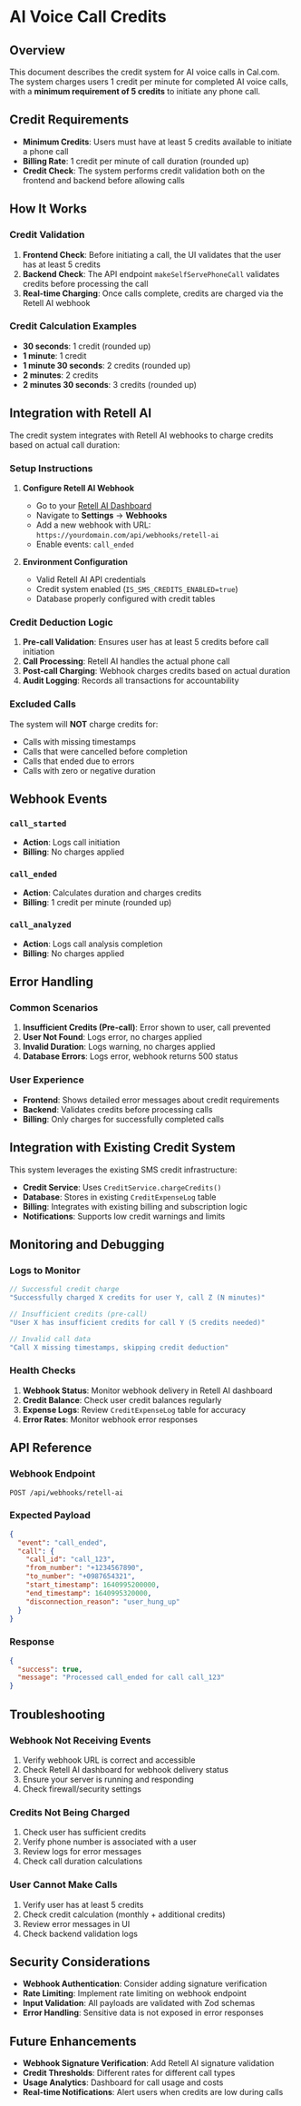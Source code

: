 # AI Voice Call Credits

## Overview

This document describes the credit system for AI voice calls in Cal.com. The system charges users 1 credit per minute for completed AI voice calls, with a **minimum requirement of 5 credits** to initiate any phone call.

## Credit Requirements

- **Minimum Credits**: Users must have at least 5 credits available to initiate a phone call
- **Billing Rate**: 1 credit per minute of call duration (rounded up)
- **Credit Check**: The system performs credit validation both on the frontend and backend before allowing calls

## How It Works

### Credit Validation

1. **Frontend Check**: Before initiating a call, the UI validates that the user has at least 5 credits
2. **Backend Check**: The API endpoint `makeSelfServePhoneCall` validates credits before processing the call
3. **Real-time Charging**: Once calls complete, credits are charged via the Retell AI webhook

### Credit Calculation Examples

- **30 seconds**: 1 credit (rounded up)
- **1 minute**: 1 credit
- **1 minute 30 seconds**: 2 credits (rounded up)
- **2 minutes**: 2 credits
- **2 minutes 30 seconds**: 3 credits (rounded up)

## Integration with Retell AI

The credit system integrates with Retell AI webhooks to charge credits based on actual call duration:

### Setup Instructions

1. **Configure Retell AI Webhook**
   - Go to your [Retell AI Dashboard](https://dashboard.retellai.com)
   - Navigate to **Settings** → **Webhooks**
   - Add a new webhook with URL: `https://yourdomain.com/api/webhooks/retell-ai`
   - Enable events: `call_ended`

2. **Environment Configuration**
   - Valid Retell AI API credentials
   - Credit system enabled (`IS_SMS_CREDITS_ENABLED=true`)
   - Database properly configured with credit tables

### Credit Deduction Logic

1. **Pre-call Validation**: Ensures user has at least 5 credits before call initiation
2. **Call Processing**: Retell AI handles the actual phone call
3. **Post-call Charging**: Webhook charges credits based on actual duration
4. **Audit Logging**: Records all transactions for accountability

### Excluded Calls

The system will **NOT** charge credits for:
- Calls with missing timestamps
- Calls that were cancelled before completion
- Calls that ended due to errors
- Calls with zero or negative duration

## Webhook Events

### `call_started`
- **Action**: Logs call initiation
- **Billing**: No charges applied

### `call_ended`
- **Action**: Calculates duration and charges credits
- **Billing**: 1 credit per minute (rounded up)

### `call_analyzed`
- **Action**: Logs call analysis completion
- **Billing**: No charges applied

## Error Handling

### Common Scenarios

1. **Insufficient Credits (Pre-call)**: Error shown to user, call prevented
2. **User Not Found**: Logs error, no charges applied
3. **Invalid Duration**: Logs warning, no charges applied
4. **Database Errors**: Logs error, webhook returns 500 status

### User Experience

- **Frontend**: Shows detailed error messages about credit requirements
- **Backend**: Validates credits before processing calls
- **Billing**: Only charges for successfully completed calls

## Integration with Existing Credit System

This system leverages the existing SMS credit infrastructure:

- **Credit Service**: Uses `CreditService.chargeCredits()` 
- **Database**: Stores in existing `CreditExpenseLog` table
- **Billing**: Integrates with existing billing and subscription logic
- **Notifications**: Supports low credit warnings and limits

## Monitoring and Debugging

### Logs to Monitor

```javascript
// Successful credit charge
"Successfully charged X credits for user Y, call Z (N minutes)"

// Insufficient credits (pre-call)
"User X has insufficient credits for call Y (5 credits needed)"

// Invalid call data
"Call X missing timestamps, skipping credit deduction"
```

### Health Checks

1. **Webhook Status**: Monitor webhook delivery in Retell AI dashboard
2. **Credit Balance**: Check user credit balances regularly
3. **Expense Logs**: Review `CreditExpenseLog` table for accuracy
4. **Error Rates**: Monitor webhook error responses

## API Reference

### Webhook Endpoint

```http
POST /api/webhooks/retell-ai
```

### Expected Payload

```json
{
  "event": "call_ended",
  "call": {
    "call_id": "call_123",
    "from_number": "+1234567890",
    "to_number": "+0987654321",
    "start_timestamp": 1640995200000,
    "end_timestamp": 1640995320000,
    "disconnection_reason": "user_hung_up"
  }
}
```

### Response

```json
{
  "success": true,
  "message": "Processed call_ended for call call_123"
}
```

## Troubleshooting

### Webhook Not Receiving Events

1. Verify webhook URL is correct and accessible
2. Check Retell AI dashboard for webhook delivery status
3. Ensure your server is running and responding
4. Check firewall/security settings

### Credits Not Being Charged

1. Check user has sufficient credits
2. Verify phone number is associated with a user
3. Review logs for error messages
4. Check call duration calculations

### User Cannot Make Calls

1. Verify user has at least 5 credits
2. Check credit calculation (monthly + additional credits)
3. Review error messages in UI
4. Check backend validation logs

## Security Considerations

- **Webhook Authentication**: Consider adding signature verification
- **Rate Limiting**: Implement rate limiting on webhook endpoint
- **Input Validation**: All payloads are validated with Zod schemas
- **Error Handling**: Sensitive data is not exposed in error responses

## Future Enhancements

- **Webhook Signature Verification**: Add Retell AI signature validation
- **Credit Thresholds**: Different rates for different call types
- **Usage Analytics**: Dashboard for call usage and costs
- **Real-time Notifications**: Alert users when credits are low during calls
